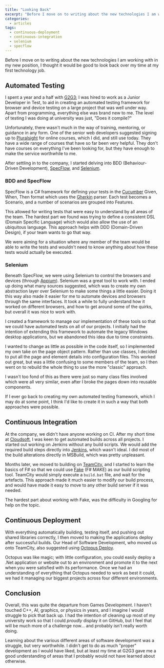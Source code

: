 ```yaml
---
title: "Looking Back"
excerpt: "Before I move on to writing about the new technologies I am working with in my new position, I thought it would be good to look back over my time at my first technology job."
categories:
  - articles
tags:
  - continuous-deployment
  - continuous-integration
  - selenium
  - specflow
---
```


Before I move on to writing about the new technologies I am working with in my new position,
I thought it would be good to look back over my time at my first technology job.

## Automated Testing

I spent a year and a half with [G2G3][1]; I was hired to work as a Junior Developer in Test,
to aid in creating an automated testing framework for browser and device testing
on a large project that was well under way. Apart from programming, everything else was
brand new to me. The level of testing I was doing at university was just, "Does it compile?"

Unfortunately, there wasn't much in the way of training, mentoring, or guidance in any form.
One of the senior web developers suggested signing up to [Pluralsight][2] for online courses,
which I did, and still use today. They have a wide range of courses that have so far been very helpful.
They don't have courses on everything I've been looking for, but they have enough to make the service worthwhile to me.

After settling in to the company, I started delving into BDD (Behaviour-Driven Development),
[SpecFlow][3], and [Selenium][4].

### BDD and SpecFlow

SpecFlow is a C# framework for defining your tests in the [Cucumber][5] Given, When, Then format which uses the [Gherkin][6] parser.
Each test becomes a Scenario, and a number of scenarios are grouped into Features.

This allowed for writing tests that were easy to understand by all areas of the team. The hardest part we found
was trying to define a consistent DSL (Domain Specific Language) which would also allow the use of an ubiquitous language.
This approach helps with DDD (Domain-Driven Design), if your team wants to go that way.

We were aiming for a situation where any member of the team would be able to write the tests and wouldn't need to know
anything about how these tests would actually be executed.

### Selenium

Beneath SpecFlow, we were using Selenium to control the browsers and devices (through [Appium][7]).
Selenium was a great tool to work with. I ended up doing what many sources suggested, which was to
create my own abstraction layer over Selenium to make some things a little easier.
Doing it this way also made it easier for me to automate devices and browsers through the same interfaces.
It took a while to fully understand how it worked on different browsers, and how to get around some of
the quirks, but overall it was nice to work with.

I created a framework to manage our implementation of these tools so that we could have automated tests
on all of our projects. I initially had the intention of extending this framework to automate the legacy
Windows desktop applications, but we abandoned this idea due to time constraints.

I wanted to change as little as possible in the code itself, so I implemented my own take on the
page object pattern. Rather than use classes, I decided to put all the page and element details into
configuration files. This worked out great, but was a little confusing to some members of the team,
so I then went on to rebuild the whole thing to use the more "classic" approach.

I wasn't too fond of this as there were just so many class files involved which were all very similar,
even after I broke the pages down into reusable components.

If I ever go back to creating my own automated testing framework, which I may do at some point,
I think I'd like to create it in such a way that both approaches were possible.

## Continuous Integration

At the company, we didn't have anyone working on CI. After my short time at [Cloudsoft][8],
I was keen to get automated builds across all projects. I started out working on Jenkins
without any build scripts. We would add the required build steps directly into [Jenkins][9],
which wasn't ideal. I did most of the build alterations directly in MSBuild, which was pretty unpleasant.

Months later, we moved to building on [TeamCity][10], and I started to learn the basics of F# so that
we could use [Fake][11] (F# MAKE) as our build scripting tool. TeamCity would simply execute a `build.bat`
file, and wait for the artefacts. This approach made it much easier to modify our build process,
and would have made it easy to move to any other build server if it was needed.

The hardest part about working with Fake, was the difficulty in Googling for help on the topic.

## Continuous Deployment

With everything automatically building, testing itself, and pushing out shared libraries correctly,
I then moved to making the applications deploy after successful builds. Our Head of Software Development,
who moved us onto TeamCity, also suggested using [Octopus Deploy][12].

Octopus was like magic; with little configuration, you could easily deploy a .Net application or website
out to an environment and promote it to the next when you were satisfied with its performance.
Once we had an understanding of everything that Octopus needed to work as best it could,
we had it managing our biggest projects across four different environments.

## Conclusion

Overall, this was quite the departure from Games Development. I haven't touched C++, AI, graphics, or physics
in years, and I imagine I would struggle to pick that back up. I had the intention of cleaning up most of
my university work so that I could *proudly* display it on GitHub, but I feel that will be much more of a
challenge now... and probably isn't really worth doing.

Learning about the various different areas of software development was a struggle, but very worthwhile.
I didn't get to do as much "proper" development as I would have liked, but at least my time at G2G3 gave
me a good understanding of areas that I probably would not have learned about otherwise.

<!-- References -->
[1]:  http://g2g3.com/ "G2G3"
[2]:  https://www.pluralsight.com/ "Pluralsight"
[3]:  http://www.specflow.org/ "SpecFlow"
[4]:  http://docs.seleniumhq.org/ "Selenium"
[5]:  https://cucumber.io/ "Cucumber"
[6]:  https://github.com/cucumber/gherkin "Gherkin"
[7]:  http://appium.io/ "Appium"
[8]:  http://www.cloudsoft.io/ "Cloudsoft"
[9]:  https://jenkins.io/ "Jenkins"
[10]: https://www.jetbrains.com/teamcity/ "TeamCity"
[11]: http://fsharp.github.io/FAKE/ "Fake"
[12]: https://octopus.com/ "Octopus Deploy"
